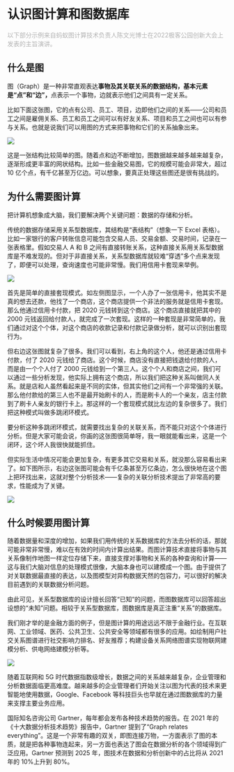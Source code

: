 # 认识图计算和图数据库

<style>
    img{
        width:auto;
        height:auto;
        margin:0 auto;
        display:block;
    }
</style>

<p style="color: rgb(178, 178, 178);">以下部分示例来自蚂蚁图计算技术负责人陈文光博士在2022极客公园创新大会上发表的主旨演讲。</p>

## 什么是图

图（Graph）是一种非常直观表达<strong>事物及其关联关系的数据结构，基本元素是“点”和“边”，</strong>点表示一个事物，边就表示他们之间具有一定关系。

比如下面这张图，它的点有公司、员工、项目，边即他们之间的关系——公司和员工之间是雇佣关系、员工和员工之间可以有好友关系、项目和员工之间也可以有参与关系。也就是说我们可以用图的方式来把事物和它们的关系抽象出来。

![](https://gw.alipayobjects.com/mdn/rms_fa12c2/afts/img/A*QT2hRbUkNkUAAAAAAAAAAAAAARQnAQ)

这是一张结构比较简单的图。随着点和边不断增加，图数据越来越多越来越复杂，逐渐形成更丰富的网状结构。比如一些金融交易图，它的规模可能会非常大，超过 10 亿个点，有千亿甚至万亿边。可以想象，要真正处理这些图还是很有挑战的。

## 为什么需要图计算

把计算机想象成大脑，我们要解决两个关键问题：数据的存储和分析。

传统的数据存储采用关系型数据库，其结构是“表结构”（想象一下 Excel 表格）。比如一家银行的客户转账信息可能包含交易人员、交易金额、交易时间，记录在一张表格里。假如交易人 A 和 B 之间有直接转账关系，这种直接关系用关系型数据库是不难发现的。但对于非直接关系，关系型数据库就较难“穿透”多个点来发现了，即便可以处理，查询速度也可能非常慢。我们用信用卡套现来举例。

![](https://gw.alipayobjects.com/mdn/rms_fa12c2/afts/img/A*KOXVQ5gifFAAAAAAAAAAAAAAARQnAQ)

首先是简单的直接套现模式。如左侧图显示，一个人办了一张信用卡，他其实不是真的想去还款，他找了一个商店，这个商店提供一个非法的服务就是信用卡套现。那么他通过信用卡付款，把 2020 元钱转到这个商店。这个商店直接就把其中的 2000 元钱返回给付款人，就完成了一次套现。这样的一种套现是非常简单的，我们通过对这个个体，对这个商店的收款记录和付款记录做分析，就可以识别出套现行为。

但右边这张图就复杂了很多。我们可以看到，右上角的这个人，他还是通过信用卡付款，付了 2020 元钱给了商店。这个时候，商店没有直接把钱退给付款的人，而是由一个个人付了 2000 元钱给到一个第三人。这个个人和商店之间，我们可以通过一些分析发现，他实际上拥有这个商店，所以我们把这种关系叫做同人关系。就是店和人虽然看起来是不同的实体，但其实他们之间有一个非常强的关联。那么他付款给的第三人也不是最开始刷卡的人，而是刷卡人的一个亲友，店主付款到了刷卡人亲友的银行卡上。那这样的一个套现模式就比左边的复杂很多了。我们把这种模式叫做多跳闭环模式。

要分析这种多跳闭环模式，就需要找出复杂的关联关系，而不能只对这个个体进行分析。但是大家可能会说，你画的这张图很简单呀，我一眼就能看出来，这是一个闭环，这个坏人我很快就能抓住。

但实际生活中情况可能会更加复杂，有更多其它交易和关系，就没那么容易看出来了。如下图所示，右边这张图可能会有千亿条甚至万亿条边，怎么很快地在这个图上把环找出来，这就对整个分析技术——复杂的关联分析技术提出了非常高的要求，性能成为了关键。

![](https://gw.alipayobjects.com/mdn/rms_fa12c2/afts/img/A*jgyAQIR_Tr0AAAAAAAAAAAAAARQnAQ)

## 什么时候要用图计算

随着数据量和深度的增加，如果我们用传统的关系数据库的方法去分析的话，那就可能非常非常慢，难以在有效的时间内计算出结果。而图计算技术直接将事物与其关系像制作地图一样定位存储下来，直接支撑对事物和关系的各种查询和计算——这与我们大脑对信息的处理模式很像，大脑本身也可以建模成一个图。由于提供了对关联数据最直接的表达，以及图模型对异构数据天然的包容力，可以很好的解决目前遇到的关联数据分析问题。

由此可见，关系型数据库的设计擅长回答“已知”的问题，而图数据库可以回答超出设想的“未知”问题。相较于关系型数据库，图数据库是真正注重“关系”的数据库。

我们刚才举的是金融方面的例子，但是图计算的用途远远不限于金融行业。在互联网、工业领域、医药、公共卫生、公共安全等领域都有很多的应用。如绘制用户社交关系图谱进行社交影响力排名、好友推荐；构建设备关系网络图谱实现物联网建模分析、供电网络建模分析等。

![](https://gw.alipayobjects.com/mdn/rms_fa12c2/afts/img/A*oL_8SY1wfC8AAAAAAAAAAAAAARQnAQ)

随着互联网和 5G 时代数据指数级增长，数据之间的关系越来越复杂，企业管理和分析数据面临更高难度。越来越多的企业管理者们开始关注以图为代表的技术来更智能地使用数据，Google、Facebook 等科技巨头也早就在通过图数据库的力量来支撑主要业务应用。

国际知名咨询公司 Gartner，每年都会发布各种技术趋势的报告。在 2021 年的《十大数据分析技术趋势》报告中，Gartner 提到了“Graph relates everything”。这是一个非常有趣的双关，即图连接万物，一方面表示了图的本质，就是把各种事物连起来，另一方面也表达了图会在数据分析的各个领域得到广泛应用。Gartner 预测到 2025 年，图技术在数据和分析创新中的占比将从 2021 年的 10%上升到 80%。
